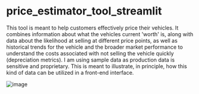 # price_estimator_tool_streamlit

This tool is meant to help customers effectively price their vehicles. It combines information about what the vehicles current 'worth' is, along with data about the likelihood at selling at different price points, as well as historical trends for the vehicle and the broader market performance to understand the costs associated with not selling the vehicle quickly (depreciation metrics). I am using sample data as production data is sensitive and proprietary. This is meant to illustrate, in principle, how this kind of data can be utilized in a front-end interface. 

![image](https://github.com/dillonalexander/Price-Estimator-Tool/assets/101664530/0678b50d-f774-4b46-ba67-b50018c01d28)
